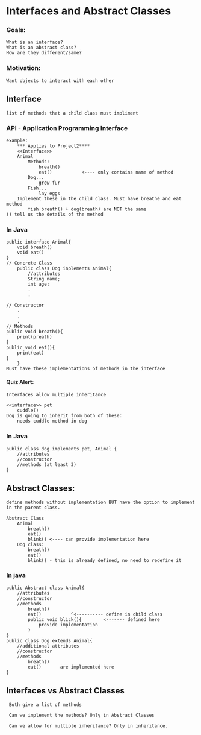 # Interfaces and Abstract Classes
### Goals:
    What is an interface?
    What is an abstract class?
    How are they different/same?
### Motivation:
    Want objects to interact with each other

## Interface
    list of methods that a child class must impliment
### API - Application Programming Interface
    example:
        *** Applies to Project2****
        <<Interface>>
        Animal
            Methods:
                breath()
                eat()           <---- only contains name of method
            Dog...
                grow fur
            Fish...
                lay eggs
        Implement these in the child class. Must have breathe and eat method
            fish breath() + dog(breath) are NOT the same
    () tell us the details of the method
### In Java
    public interface Animal{
        void breath()
        void eat()
    }
    // Concrete Class
        public class Dog inplements Animal{
            //attributes
            String name;
            int age;
            .
            .
            .
    // Constructor
        .
        .
        .
    // Methods
    public void breath(){
        print(preath)
    }
    public void eat(){
        print(eat)
    }
        }
    Must have these implementations of methods in the interface

#### Quiz Alert:
    Interfaces allow multiple inheritance

    <<interface>> pet
        cuddle()
    Dog is going to inherit from both of these:
        needs cuddle method in dog
### In Java
    public class dog implements pet, Animal {
        //attributes
        //constructor
        //methods (at least 3)
    }

## Abstract Classes:
    define methods without implementation BUT have the option to implement in the parent class.

    Abstract Class 
        Animal
            breath()
            eat()
            blink() <---- can provide implementation here
        Dog class:
            breath()
            eat()
            blink() - this is already defined, no need to redefine it
### In java
    public Abstract class Animal{
        //attributes
        //constructor
        //methods
            breath()            
            eat()           ^<---------- define in child class
            public void blick(){        <------- defined here
                provide implementation
            }
    }
    public class Dog extends Animal{
        //additional attributes
        //constructor
        //methods
            breath()
            eat()       are implemented here
    }

## Interfaces vs Abstract Classes
     Both give a list of methods

     Can we implement the methods? Only in Abstract Classes
     
     Can we allow for multiple inheritance? Only in inheritance.
     